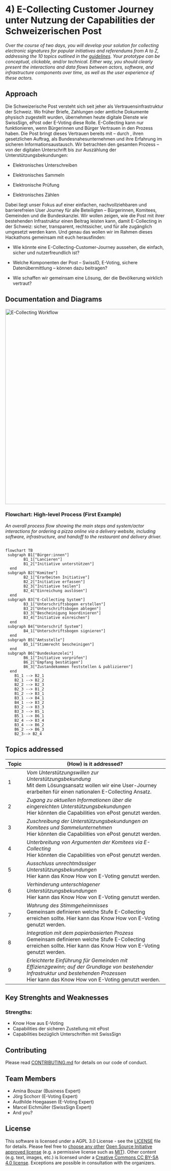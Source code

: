 # 4) E-Collecting Customer Journey unter Nutzung der Capabilities der Schweizerischen Post

*Over the course of two days, you will develop your solution for collecting electronic signatures for popular initiatives and referendums from A to Z, addressing the 10 topics outlined in the [guidelines](https://www.bk.admin.ch/bk/de/home/politische-rechte/e-collecting/aktuelles.html). Your prototype can be conceptual, clickable, and/or technical. Either way, you should clearly present the interactions and data flows between actors, software, and infrastructure components over time, as well as the user experience of these actors.*

## Approach

Die Schweizerische Post versteht sich seit jeher als Vertrauensinfrastruktur der Schweiz. 
Wo früher Briefe, Zahlungen oder amtliche Dokumente physisch zugestellt wurden, übernehmen heute digitale Dienste wie SwissSign, ePost oder E-Voting diese Rolle. E-Collecting kann nur funktionieren, wenn Bürgerinnen und Bürger Vertrauen in den Prozess haben. Die Post bringt dieses Vertrauen bereits mit – durch , ihren gesetzlichen Auftrag, als Bundesnahesunternehmen und ihre Erfahrung im sicheren Informationsaustausch. Wir betrachten den gesamten Prozess – von der digitalen Unterschrift bis zur Auszählung der Unterstützungsbekundungen: 

- Elektronisches Unterschreiben 

- Elektronisches Sammeln 

- Elektronische Prüfung 

- Elektronisches Zählen 

Dabei liegt unser Fokus auf einer einfachen, nachvollziehbaren und barrierefreien User Journey für alle Beteiligten – Bürgerinnen, Komitees, Gemeinden und die Bundeskanzlei. Wir wollen zeigen, wie die Post mit ihrer bestehenden Infrastruktur einen Beitrag leisten kann, damit E-Collecting in der Schweiz: sicher, transparent, rechtssicher, und für alle zugänglich umgesetzt werden kann. Und genau das wollen wir im Rahmen dieses Hackathons gemeinsam mit euch herausfinden: 

- Wie könnte eine E-Collecting-Customer-Journey aussehen, die einfach, sicher und nutzerfreundlich ist? 

- Welche Komponenten der Post – SwissID, E-Voting, sichere Datenübermittlung – können dazu beitragen? 

- Wie schaffen wir gemeinsam eine Lösung, der die Bevölkerung wirklich vertraut? 

## Documentation and Diagrams

<img width="1150" height="611" alt="E-Collecting Workflow" src="https://github.com/user-attachments/assets/14a0bf99-5f71-4e85-88c4-848256320e23" />


### Flowchart: High-level Process (First Example)

*An overall process flow showing the main steps and system/actor interactions for ordering a pizza online via a delivery website, including software, infrastructure, and handoff to the restaurant and delivery driver.*

```mermaid

flowchart TB
 subgraph B1["Bürger:innen"]
        B1_1["Lancieren"]
        B1_2["Initiative unterstützen"]
  end
 subgraph B2["Komitee"]
        B2_1["Erarbeiten Initiative"]
        B2_2["Initiative erfassen"]
        B2_3["Initiative teilen"]
        B2_4["Einreichung auslösen"]
  end
 subgraph B3["E-Collecting System"]
        B3_1["Unterschriftsbogen erstellen"]
        B3_2["Unterschriftsbogen ablegen"]
        B3_3["Bescheinigung koordinieren"]
        B3_4["Initiative einreichen"]
  end
 subgraph B4["Unterschrif System"]
        B4_1["Unterschriftsbogen signieren"]
  end
 subgraph B5["Amtsstelle"]
        B5_1["Stimmrecht bescheinigen"]
  end
 subgraph B6["Bundeskanzelei"]
        B6_1["Initiative vorprüfen"]
        B6_2["Empfang bestätigen"]
        B6_3["Zustandekommen feststellen & publizieren"]
  end
    B1_1 --> B2_1
    B2_1 --> B2_2
    B2_2 --> B2_3
    B2_3 --> B1_2
    B1_2 --> B3_1
    B3_1 --> B4_1
    B4_1 --> B3_2
    B3_2 --> B3_3
    B3_3 --> B5_1
    B5_1 --> B6_1
    B2_4 --> B3_4
    B3_4 --> B6_2
    B6_2 --> B6_3
    B2_3--> B2_4

```

## Topics addressed

| Topic | (How) is it addressed? |
| -| ------- |
| 1 | *Vom Unterstützungswillen zur Unterstützungsbekundung* <br> Mit dem Lösungsansatz wollen wir eine User-Journey erarbeiten für einen nationalen E-Collecting Ansatz.|
| 2 | *Zugang zu aktuellen Informationen über die eingereichten Unterstützungsbekundungen* <br> Hier könnten die Capabilities von ePost genutzt werden. |
| 3 | *Zuschreibung der Unterstützungsbekundungen an Komitees und Sammelunternehmen* <br> Hier könnten die Capabilities von ePost genutzt werden. |
| 4 | *Unterbreitung von Argumenten der Komitees via E-Collecting* <br> Hier könnten die Capabilities von ePost genutzt werden.|
| 5 | *Ausschluss unrechtmässiger Unterstützungsbekundungen* <br> Hier kann das Know How von E-Voting genutzt werden.|
| 6 | *Verhinderung unterschlagener Unterstützungsbekundungen* <br> Hier kann das Know How von E-Voting genutzt werden.|
| 7 | *Wahrung des Stimmgeheimnisses* <br> Gemeinsam definieren welche Stufe E-Collecting erreichen sollte. Hier kann das Know How von E-Voting genutzt werden.|
| 8 | *Integration mit dem papierbasierten Prozess* <br> Gemeinsam definieren welche Stufe E-Collecting erreichen sollte. Hier kann das Know How von E-Voting genutzt werden.|
| 9 | *Erleichterte Einführung für Gemeinden mit Effizienzgewinn; auf der Grundlage von bestehender Infrastruktur und bestehenden Prozessen* <br> Hier kann das Know How von E-Voting genutzt werden.|

## Key Strenghts and Weaknesses

### Strengths:
- Know How aus E-Voting 
- Capabilities der sicheren Zustellung mit ePost
- Capabilities bezüglich Unterschriften mit SwissSign

## Contributing

Please read [CONTRIBUTING.md](/CONTRIBUTING.md) for details on our code of conduct.

## Team Members

- Amina Bouzar (Business Expert)
- Jörg Scchorr (E-Voting Expert)
- Audhilde Hoegaasen (E-Voting Expert)
- Marcel Eichmüller (SwissSign Expert)
- And you?

## License

This software is licensed under a AGPL 3.0 License - see the [LICENSE](LICENSE) file for details. Please feel free to [choose any other](https://choosealicense.com/) [Open Source Initiative approved license](https://opensource.org/licenses) (e.g. a permissive license such as [MIT](https://opensource.org/license/mit)). Other content (e.g. text, images, etc.) is licensed under a [Creative Commons CC BY-SA 4.0 license](https://creativecommons.org/licenses/by-sa/4.0/deed.de). Exceptions are possible in consultation with the organizers.
